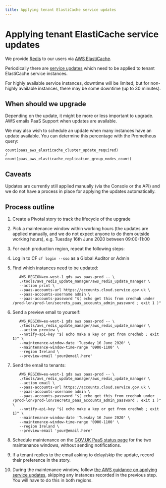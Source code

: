 ```yaml
---
title: Applying tenant ElastiCache service updates
---
```


# Applying tenant ElastiCache service updates

We provide [Redis](https://redis.io) to our users via
[AWS ElastiCache](https://aws.amazon.com/elasticache/).

Periodically there are
[service updates](https://aws.amazon.com/elasticache/elasticache-maintenance/#:~:text=Service%20updates%20is%20a%20feature,operational%20performance%20of%20your%20clusters.)
which need to be applied to tenant ElastiCache service instances.

For highly available service instances, downtime will be limited, but for
non-highly available instances, there may be some downtime (up to 30 minutes).

## When should we upgrade

Depending on the update, it might be more or less important to upgrade.
AWS emails PaaS Support when updates are available.

We may also wish to schedule an update when many instances have an update
available. You can determine this percentage with the Prometheus query:

```
count(paas_aws_elasticache_cluster_update_required)
/
count(paas_aws_elasticache_replication_group_nodes_count)
```

## Caveats

Updates are currently still applied manually (via the Console or the API) and
we do not have a process in place for applying the updates automatically.

## Process outline

1. Create a Pivotal story to track the lifecycle of the upgrade

1. Pick a maintenance window within working hours (the updates are applied manually, and we do not expect anyone to do them outside working hours), e.g. Tuesday 16th June 2020 between 09:00-11:00

1. For each production region, repeat the following steps:

  1. Log in to CF `cf login --sso` as a Global Auditor or Admin

  1. Find which instances need to be updated:

            AWS_REGION=eu-west-1 gds aws paas-prod -- \
            ./tools/aws_redis_update_manager/aws_redis_update_manager \
            --action print \
            --paas-accounts-url https://accounts.cloud.service.gov.uk \
            --paas-accounts-username admin \
            --paas-accounts-password "$( echo get this from credhub under /prod-lon/prod-lon/secrets_paas_accounts_admin_password ; exit 1 )"

  1. Send a preview email to yourself:

            AWS_REGION=eu-west-1 gds aws paas-prod -- \
            ./tools/aws_redis_update_manager/aws_redis_update_manager \
            --action preview \
            --notify-api-key "$( echo make a key or get from credhub ; exit 1)" \
            --maintenance-window-date 'Tuesday 16 June 2020' \
            --maintenance-window-time-range '0900-1100' \
            --region Ireland \
            --preview-email 'your@email.here'

  1. Send the email to tenants:

            AWS_REGION=eu-west-1 gds aws paas-prod -- \
            ./tools/aws_redis_update_manager/aws_redis_update_manager \
            --action email \
            --paas-accounts-url https://accounts.cloud.service.gov.uk \
            --paas-accounts-username admin \
            --paas-accounts-password "$( echo get this from credhub under /prod-lon/prod-lon/secrets_paas_accounts_admin_password ; exit 1 )" \
            --notify-api-key "$( echo make a key or get from credhub ; exit 1)" \
            --maintenance-window-date 'Tuesday 16 June 2020' \
            --maintenance-window-time-range '0900-1100' \
            --region Ireland \
            --preview-email 'your@email.here'

1. Schedule maintenance on the
   [GOV.UK PaaS status page](https://status.cloud.service.gov.uk)
   for the two maintenance windows, without sending notifications.

1. If a tenant replies to the email asking to delay/skip the update, record their preference in the story.

1. During the maintenance window, follow
   [the AWS guidance on applying service updates](https://docs.aws.amazon.com/AmazonElastiCache/latest/red-ug/applying-updates.html), skipping any instances recorded in the previous step. You will have to do this in both regions.
